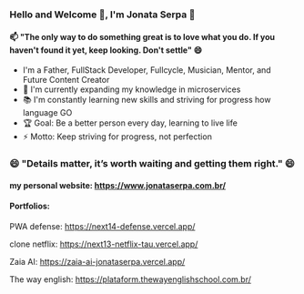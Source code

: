 ### Hello and Welcome 👋, I'm Jonata Serpa 👋
#### 📫 "The only way to do something great is to love what you do. If you haven't found it yet, keep looking. Don't settle" 😄

<!--
**jonataserpa/jonataserpa** is a ✨ _special_ ✨ repository because its `README.md` (this file) appears on your GitHub profile.

Here are some ideas to get you started:

- 🔭 I’m currently working on ...
- 🌱 I’m currently learning ...
- 👯 I’m looking to collaborate on ...
- 🤔 I’m looking for help with ...
- 💬 Ask me about ...
- 📫 How to reach me: ...
- 😄 Pronouns: ...
- ⚡ Fun fact: ...
-->

- I'm a Father, FullStack Developer, Fullcycle, Musician, Mentor, and Future Content Creator
- 🌱 I'm currently expanding my knowledge in microservices
- 📚 I'm constantly learning new skills and striving for progress how language GO
- 🏆 Goal: Be a better person every day, learning to live life
- ⚡ Motto: Keep striving for progress, not perfection

### 😄 "Details matter, it’s worth waiting and getting them right." 😄

#### my personal website: https://www.jonataserpa.com.br/

#### Portfolios: 

PWA defense: https://next14-defense.vercel.app/

clone netflix: https://next13-netflix-tau.vercel.app/

Zaia AI: https://zaia-ai-jonataserpa.vercel.app/

The way english: https://plataform.thewayenglishschool.com.br/


